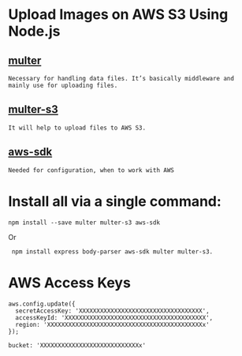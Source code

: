 # Upload Images on AWS S3 Using Node.js
  ## [multer](https://www.npmjs.com/package/multer)
    Necessary for handling data files. It’s basically middleware and mainly use for uploading files.

  ## [multer-s3](https://www.npmjs.com/package/multer-s3)

    It will help to upload files to AWS S3.


  ## [aws-sdk ](https://www.npmjs.com/package/aws-sdk)
    Needed for configuration, when to work with AWS



# Install all via a single command:
`npm install --save multer multer-s3 aws-sdk`

Or

` 
npm install express body-parser aws-sdk multer multer-s3.
`

# AWS Access Keys
```
aws.config.update({
  secretAccessKey: 'XXXXXXXXXXXXXXXXXXXXXXXXXXXXXXXXXXX',
  accessKeyId: 'XXXXXXXXXXXXXXXXXXXXXXXXXXXXXXXXXXXXXXXX',
  region: 'XXXXXXXXXXXXXXXXXXXXXXXXXXXXXXXXXXXXXXXXXXXXx'
});

```

```
bucket: 'XXXXXXXXXXXXXXXXXXXXXXXXXXXXx'

```